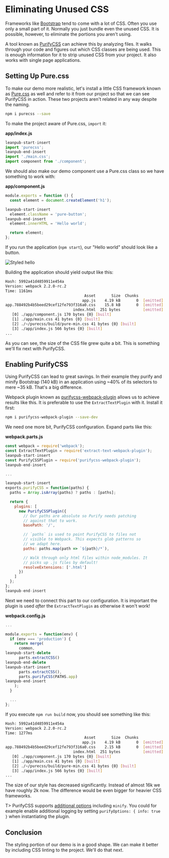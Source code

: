 # Eliminating Unused CSS

Frameworks like [Bootstrap](https://getbootstrap.com/) tend to come with a lot of CSS. Often you use only a small part of it. Normally you just bundle even the unused CSS. It is possible, however, to eliminate the portions you aren't using.

A tool known as [PurifyCSS](https://github.com/purifycss/purifycss) can achieve this by analyzing files. It walks through your code and figures out which CSS classes are being used. This is enough information for it to strip unused CSS from your project. It also works with single page applications.

## Setting Up Pure.css

To make our demo more realistic, let's install a little CSS framework known as [Pure.css](http://purecss.io/) as well and refer to it from our project so that we can see PurifyCSS in action. These two projects aren't related in any way despite the naming.

```bash
npm i purecss --save
```

To make the project aware of Pure.css, `import` it:

**app/index.js**

```javascript
leanpub-start-insert
import 'purecss';
leanpub-end-insert
import './main.css';
import component from './component';
```

We should also make our demo component use a Pure.css class so we have something to work with:

**app/component.js**

```javascript
module.exports = function () {
  const element = document.createElement('h1');

leanpub-start-insert
  element.className = 'pure-button';
leanpub-end-insert
  element.innerHTML = 'Hello world';

  return element;
};
```

If you run the application (`npm start`), our "Hello world" should look like a button.

![Styled hello](images/styled-button.png)

Building the application should yield output like this:

```bash
Hash: 5992a41d4859911e454a
Version: webpack 2.2.0-rc.2
Time: 1161ms
                                   Asset       Size  Chunks             Chunk Names
                                  app.js    4.19 kB       0  [emitted]  app
app.788492b4b5beed29cef12fe793f316a0.css    15.8 kB       0  [emitted]  app
                              index.html  251 bytes          [emitted]
   [0] ./app/component.js 170 bytes {0} [built]
   [1] ./app/main.css 41 bytes {0} [built]
   [2] ./~/purecss/build/pure-min.css 41 bytes {0} [built]
   [3] ./app/index.js 566 bytes {0} [built]
...
```

As you can see, the size of the CSS file grew quite a bit. This is something we'll fix next with PurifyCSS.

## Enabling PurifyCSS

Using PurifyCSS can lead to great savings. In their example they purify and minify Bootstrap (140 kB) in an application using ~40% of its selectors to mere ~35 kB. That's a big difference.

Webpack plugin known as [purifycss-webpack-plugin](https://www.npmjs.com/package/purifycss-webpack-plugin) allows us to achieve results like this. It is preferable to use the `ExtractTextPlugin` with it. Install it first:

```bash
npm i purifycss-webpack-plugin --save-dev
```

We need one more bit, PurifyCSS configuration. Expand parts like this:

**webpack.parts.js**

```javascript
const webpack = require('webpack');
const ExtractTextPlugin = require('extract-text-webpack-plugin');
leanpub-start-insert
const PurifyCSSPlugin = require('purifycss-webpack-plugin');
leanpub-end-insert

...

leanpub-start-insert
exports.purifyCSS = function(paths) {
  paths = Array.isArray(paths) ? paths : [paths];

  return {
    plugins: [
      new PurifyCSSPlugin({
        // Our paths are absolute so Purify needs patching
        // against that to work.
        basePath: '/',

        // `paths` is used to point PurifyCSS to files not
        // visible to Webpack. This expects glob patterns so
        // we adapt here.
        paths: paths.map(path => `${path}/*`),

        // Walk through only html files within node_modules. It
        // picks up .js files by default!
        resolveExtensions: ['.html']
      })
    ]
  };
};
leanpub-end-insert
```

Next we need to connect this part to our configuration. It is important the plugin is used *after* the `ExtractTextPlugin` as otherwise it won't work!

**webpack.config.js**

```javascript
...

module.exports = function(env) {
  if (env === 'production') {
    return merge(
      common,
leanpub-start-delete
      parts.extractCSS()
leanpub-end-delete
leanpub-start-insert
      parts.extractCSS(),
      parts.purifyCSS(PATHS.app)
leanpub-end-insert
    );
  }

  ...
};
```

If you execute `npm run build` now, you should see something like this:

```bash
Hash: 5992a41d4859911e454a
Version: webpack 2.2.0-rc.2
Time: 1277ms
                                   Asset       Size  Chunks             Chunk Names
                                  app.js    4.19 kB       0  [emitted]  app
app.788492b4b5beed29cef12fe793f316a0.css    2.15 kB       0  [emitted]  app
                              index.html  251 bytes          [emitted]
   [0] ./app/component.js 170 bytes {0} [built]
   [1] ./app/main.css 41 bytes {0} [built]
   [2] ./~/purecss/build/pure-min.css 41 bytes {0} [built]
   [3] ./app/index.js 566 bytes {0} [built]
...
```

The size of our style has decreased significantly. Instead of almost 16k we have roughly 2k now. The difference would be even bigger for heavier CSS frameworks.

T> PurifyCSS supports [additional options](https://github.com/purifycss/purifycss#the-optional-options-argument) including `minify`. You could for example enable additional logging by setting `purifyOptions: { info: true }` when instantiating the plugin.

## Conclusion

The styling portion of our demo is in a good shape. We can make it better by including CSS linting to the project. We'll do that next.
